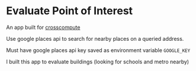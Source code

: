 # Evaluate Point of Interest
An app built for [crosscompute]('http://crosscompute.com')

Use google places api to search for nearby places on a queried address.

Must have google places api key saved as environment variable `GOOGLE_KEY`

I built this app to evaluate buildings (looking for schools and metro nearby)
